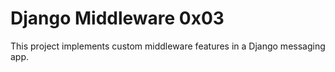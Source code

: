 # Django Middleware 0x03
This project implements custom middleware features in a Django messaging app.

